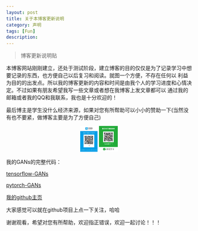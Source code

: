 ```yaml
---
layout: post
title: 关于本博客更新说明
category: 声明
tags: [Fun]
description: 
---
```


>博客更新说明贴

本博客网站刚刚建立，还处于测试阶段，建立博客的目的仅仅是为了记录学习中想要记录的东西，也方便自己以后复习和阅读。就图一个方便，不存在任何以
利益为目的的出发点。所以我的博客更新的内容和时间是由我个人的学习进度和心情决定。不过如果有朋友希望我写一些文章或者想在我博客上发文章都可以
通过我的邮箱或者我的QQ和我联系，我也是十分欢迎的！

最后博主是学生没什么经济来源，如果对您有所帮助可以小小的赞助一下(当然没有也不要紧，做博客主要是为了方便自己)

<p align="center">
    <img src = '/assets/img/social/Alipy.png' height = '70px'>
    <img src = '/assets/img/social/Wechat.png' height = '70px'>
</p>

我的GANs的完整代码：

[tensorflow-GANs](https://github.com/TwistedW/tensorflow-GANs)

[pytorch-GANs](https://github.com/TwistedW/pytorch-GANs)

[我的github主页](https://github.com/TwistedW)

大家感觉可以就在github项目上点一下关注，哈哈

谢谢观看，希望对您有所帮助，欢迎指正错误，欢迎一起讨论！！！